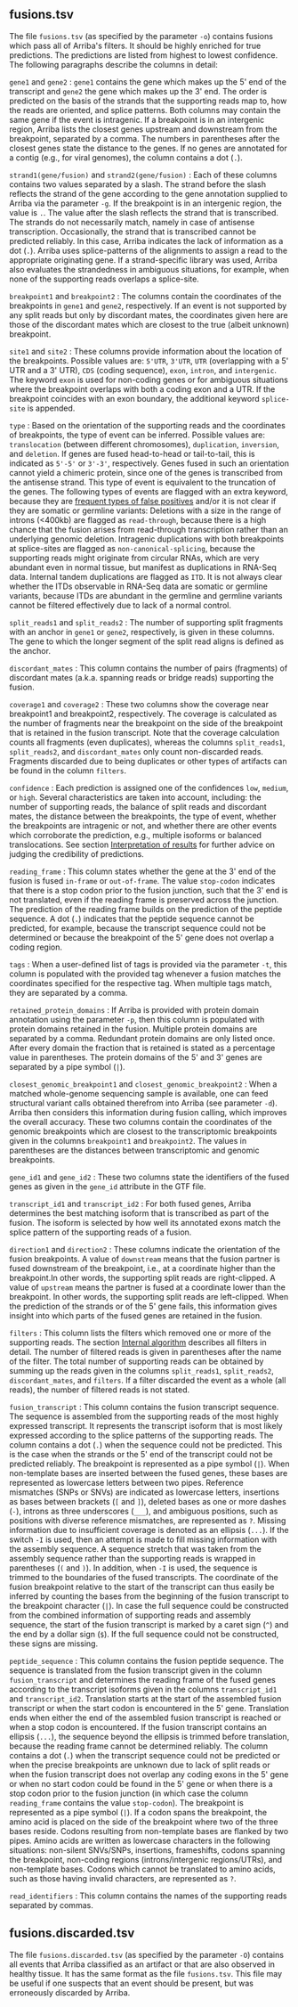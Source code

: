 fusions.tsv
-------------
The file `fusions.tsv` (as specified by the parameter `-o`) contains fusions which pass all of Arriba's filters. It should be highly enriched for true predictions. The predictions are listed from highest to lowest confidence. The following paragraphs describe the columns in detail:

`gene1` and `gene2`
: `gene1` contains the gene which makes up the 5' end of the transcript and `gene2` the gene which makes up the 3' end. The order is predicted on the basis of the strands that the supporting reads map to, how the reads are oriented, and splice patterns. Both columns may contain the same gene if the event is intragenic. If a breakpoint is in an intergenic region, Arriba lists the closest genes upstream and downstream from the breakpoint, separated by a comma. The numbers in parentheses after the closest genes state the distance to the genes. If no genes are annotated for a contig (e.g., for viral genomes), the column contains a dot (`.`).

`strand1(gene/fusion)` and `strand2(gene/fusion)`
: Each of these columns contains two values separated by a slash. The strand before the slash reflects the strand of the gene according to the gene annotation supplied to Arriba via the parameter `-g`. If the breakpoint is in an intergenic region, the value is `.`. The value after the slash reflects the strand that is transcribed. The strands do not necessarily match, namely in case of antisense transcription. Occasionally, the strand that is transcribed cannot be predicted reliably. In this case, Arriba indicates the lack of information as a dot (`.`). Arriba uses splice-patterns of the alignments to assign a read to the appropriate originating gene. If a strand-specific library was used, Arriba also evaluates the strandedness in ambiguous situations, for example, when none of the supporting reads overlaps a splice-site.

`breakpoint1` and `breakpoint2`
: The columns contain the coordinates of the breakpoints in `gene1` and `gene2`, respectively. If an event is not supported by any split reads but only by discordant mates, the coordinates given here are those of the discordant mates which are closest to the true (albeit unknown) breakpoint.

`site1` and `site2`
: These columns provide information about the location of the breakpoints. Possible values are: `5'UTR`, `3'UTR`, `UTR` (overlapping with a 5' UTR and a 3' UTR), `CDS` (coding sequence), `exon`, `intron`, and `intergenic`. The keyword `exon` is used for non-coding genes or for ambiguous situations where the breakpoint overlaps with both a coding exon and a UTR. If the breakpoint coincides with an exon boundary, the additional keyword `splice-site` is appended.

`type`
: Based on the orientation of the supporting reads and the coordinates of breakpoints, the type of event can be inferred. Possible values are: `translocation` (between different chromosomes), `duplication`, `inversion`, and `deletion`. If genes are fused head-to-head or tail-to-tail, this is indicated as `5'-5'` or `3'-3'`, respectively. Genes fused in such an orientation cannot yield a chimeric protein, since one of the genes is transcribed from the antisense strand. This type of event is equivalent to the truncation of the genes. The following types of events are flagged with an extra keyword, because they are [frequent types of false positives](interpretation-of-results.md#frequent-types-of-false-positives) and/or it is not clear if they are somatic or germline variants: Deletions with a size in the range of introns (<400kb) are flagged as `read-through`, because there is a high chance that the fusion arises from read-through transcription rather than an underlying genomic deletion. Intragenic duplications with both breakpoints at splice-sites are flagged as `non-canonical-splicing`, because the supporting reads might originate from circular RNAs, which are very abundant even in normal tissue, but manifest as duplications in RNA-Seq data. Internal tandem duplications are flagged as `ITD`. It is not always clear whether the ITDs observable in RNA-Seq data are somatic or germline variants, because ITDs are abundant in the germline and germline variants cannot be filtered effectively due to lack of a normal control.

`split_reads1` and `split_reads2`
: The number of supporting split fragments with an anchor in `gene1` or `gene2`, respectively, is given in these columns. The gene to which the longer segment of the split read aligns is defined as the anchor.

`discordant_mates`
: This column contains the number of pairs (fragments) of discordant mates (a.k.a. spanning reads or bridge reads) supporting the fusion.

`coverage1` and `coverage2`
: These two columns show the coverage near breakpoint1 and breakpoint2, respectively. The coverage is calculated as the number of fragments near the breakpoint on the side of the breakpoint that is retained in the fusion transcript. Note that the coverage calculation counts all fragments (even duplicates), whereas the columns `split_reads1`, `split_reads2`, and `discordant_mates` only count non-discarded reads. Fragments discarded due to being duplicates or other types of artifacts can be found in the column `filters`.

`confidence`
: Each prediction is assigned one of the confidences `low`, `medium`, or `high`. Several characteristics are taken into account, including: the number of supporting reads, the balance of split reads and discordant mates, the distance between the breakpoints, the type of event, whether the breakpoints are intragenic or not, and whether there are other events which corroborate the prediction, e.g., multiple isoforms or balanced translocations. See section [Interpretation of results](interpretation-of-results.md) for further advice on judging the credibility of predictions.

`reading_frame`
: This column states whether the gene at the 3' end of the fusion is fused `in-frame` or `out-of-frame`. The value `stop-codon` indicates that there is a stop codon prior to the fusion junction, such that the 3' end is not translated, even if the reading frame is preserved across the junction. The prediction of the reading frame builds on the prediction of the peptide sequence. A dot (`.`) indicates that the peptide sequence cannot be predicted, for example, because the transcript sequence could not be determined or because the breakpoint of the 5' gene does not overlap a coding region.

`tags`
: When a user-defined list of tags is provided via the parameter `-t`, this column is populated with the provided tag whenever a fusion matches the coordinates specified for the respective tag. When multiple tags match, they are separated by a comma.

`retained_protein_domains`
: If Arriba is provided with protein domain annotation using the parameter `-p`, then this column is populated with protein domains retained in the fusion. Multiple protein domains are separated by a comma. Redundant protein domains are only listed once. After every domain the fraction that is retained is stated as a percentage value in parentheses. The protein domains of the 5' and 3' genes are separated by a pipe symbol (`|`).

`closest_genomic_breakpoint1` and `closest_genomic_breakpoint2`
: When a matched whole-genome sequencing sample is available, one can feed structural variant calls obtained therefrom into Arriba (see parameter `-d`). Arriba then considers this information during fusion calling, which improves the overall accuracy. These two columns contain the coordinates of the genomic breakpoints which are closest to the transcriptomic breakpoints given in the columns `breakpoint1` and `breakpoint2`. The values in parentheses are the distances between transcriptomic and genomic breakpoints.

`gene_id1` and `gene_id2`
: These two columns state the identifiers of the fused genes as given in the `gene_id` attribute in the GTF file.

`transcript_id1` and `transcript_id2`
: For both fused genes, Arriba determines the best matching isoform that is transcribed as part of the fusion. The isoform is selected by how well its annotated exons match the splice pattern of the supporting reads of a fusion.

`direction1` and `direction2`
: These columns indicate the orientation of the fusion breakpoints. A value of `downstream` means that the fusion partner is fused downstream of the breakpoint, i.e., at a coordinate higher than the breakpoint.In other words, the supporting split reads are right-clipped. A value of `upstream` means the partner is fused at a coordinate lower than the breakpoint. In other words, the supporting split reads are left-clipped. When the prediction of the strands or of the 5' gene fails, this information gives insight into which parts of the fused genes are retained in the fusion.

`filters`
: This column lists the filters which removed one or more of the supporting reads. The section [Internal algorithm](internal-algorithm.md) describes all filters in detail. The number of filtered reads is given in parentheses after the name of the filter. The total number of supporting reads can be obtained by summing up the reads given in the columns `split_reads1`, `split_reads2`, `discordant_mates`, and `filters`. If a filter discarded the event as a whole (all reads), the number of filtered reads is not stated.

`fusion_transcript`
: This column contains the fusion transcript sequence. The sequence is assembled from the supporting reads of the most highly expressed transcript. It represents the transcript isoform that is most likely expressed according to the splice patterns of the supporting reads. The column contains a dot (`.`) when the sequence could not be predicted. This is the case when the strands or the 5' end of the transcript could not be predicted reliably. The breakpoint is represented as a pipe symbol (`|`). When non-template bases are inserted between the fused genes, these bases are represented as lowercase letters between two pipes. Reference mismatches (SNPs or SNVs) are indicated as lowercase letters, insertions as bases between brackets (`[` and `]`), deleted bases as one or more dashes (`-`), introns as three underscores (`___`), and ambiguous positions, such as positions with diverse reference mismatches, are represented as `?`. Missing information due to insufficient coverage is denoted as an ellipsis (`...`). If the switch `-I` is used, then an attempt is made to fill missing information with the assembly sequence. A sequence stretch that was taken from the assembly sequence rather than the supporting reads is wrapped in parentheses (`(` and `)`). In addition, when `-I` is used, the sequence is trimmed to the boundaries of the fused transcripts. The coordinate of the fusion breakpoint relative to the start of the transcript can thus easily be inferred by counting the bases from the beginning of the fusion transcript to the breakpoint character (`|`). In case the full sequence could be constructed from the combined information of supporting reads and assembly sequence, the start of the fusion transcript is marked by a caret sign (`^`) and the end by a dollar sign (`$`). If the full sequence could not be constructed, these signs are missing.

`peptide_sequence`
: This column contains the fusion peptide sequence. The sequence is translated from the fusion transcript given in the column `fusion_transcript` and determines the reading frame of the fused genes according to the transcript isoforms given in the columns `transcript_id1` and `transcript_id2`. Translation starts at the start of the assembled fusion transcript or when the start codon is encountered in the 5' gene. Translation ends when either the end of the assembled fusion transcript is reached or when a stop codon is encountered. If the fusion transcript contains an ellipsis (`...`), the sequence beyond the ellipsis is trimmed before translation, because the reading frame cannot be determined reliably. The column contains a dot (`.`) when the transcript sequence could not be predicted or when the precise breakpoints are unknown due to lack of split reads or when the fusion transcript does not overlap any coding exons in the 5' gene or when no start codon could be found in the 5' gene or when there is a stop codon prior to the fusion junction (in which case the column `reading_frame` contains the value `stop-codon`). The breakpoint is represented as a pipe symbol (`|`). If a codon spans the breakpoint, the amino acid is placed on the side of the breakpoint where two of the three bases reside. Codons resulting from non-template bases are flanked by two pipes. Amino acids are written as lowercase characters in the following situations: non-silent SNVs/SNPs, insertions, frameshifts, codons spanning the breakpoint, non-coding regions (introns/intergenic regions/UTRs), and non-template bases. Codons which cannot be translated to amino acids, such as those having invalid characters, are represented as `?`.

`read_identifiers`
: This column contains the names of the supporting reads separated by commas.

fusions.discarded.tsv
-----------------------

The file `fusions.discarded.tsv` (as specified by the parameter `-O`) contains all events that Arriba classified as an artifact or that are also observed in healthy tissue. It has the same format as the file `fusions.tsv`. This file may be useful if one suspects that an event should be present, but was erroneously discarded by Arriba.

